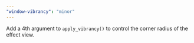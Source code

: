 ```yaml
---
"window-vibrancy": "minor"
---
```


Add a 4th argument to `apply_vibrancy()` to control the corner radius of the effect view.